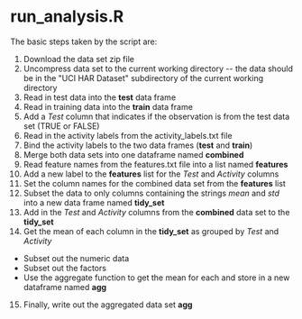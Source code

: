 # run_analysis.R

The basic steps taken by the script are:

1. Download the data set zip file
2. Uncompress data set to the current working directory -- the data should be in the "UCI HAR Dataset" subdirectory of the current working directory
3. Read in test data into the **test** data frame
4. Read in training data into the **train** data frame
5. Add a *Test* column that indicates if the observation is from the test data set (TRUE or FALSE)
6. Read in the activity labels from the activity_labels.txt file
7. Bind the activity labels to the two data frames (**test** and **train**)
8. Merge both data sets into one dataframe named **combined**
9. Read feature names from the features.txt file into a list named **features**
10. Add a new label to the **features** list for the *Test* and *Activity* columns
11. Set the column names for the combined data set from the **features** list
12. Subset the data to only columns containing the strings *mean* and *std* into a new data frame named **tidy_set**
13. Add in the *Test* and *Activity* columns from the **combined** data set to the **tidy_set**
14. Get the mean of each column in the **tidy_set** as grouped by *Test* and *Activity*
- Subset out the numeric data
- Subset out the factors
- Use the aggregate function to get the mean for each and store in a new dataframe named **agg**
15. Finally, write out the aggregated data set **agg**